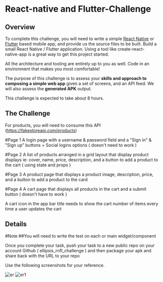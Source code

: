 # React-native and Flutter-Challenge

## Overview

To complete this challenge, you will need to write a simple [React Native](https://reactnative.dev/) or [Flutter](https://flutter.dev/) based mobile app, and provide us the source files to be built. Build a small React Native / Flutter application. Using a tool like create-react-native-app is a great way to get this project started.

All the architecture and tooling are entirely up to you as well. Code in an environment that makes you most comfortable!

The purpose of this challenge is to assess your **skills and approach to composing a simple web app** given a set of screens, and an API feed. We will also assess the **generated APK** output.

This challenge is expected to take about 8 hours.



## The Challenge

For products, you will need to consume this API (https://fakestoreapi.com/products)

#Page 1
A login page with a username & password field and a "Sign in" & "Sign up" buttons +   Social logins options ( doesn't need to work )
 
#Page 2
A list of products arranged in a grid layout that display product displays ie: cover, name, price, description, and a button to add a product to the cart ( using state and props )

#Page 3
A product page that displays a product image, description, price, and a button to add a product to the card

#Page 4
A cart page that displays all products in the cart and a submit button ( doesn't have to work )

A cart icon in the app bar title needs to show the cart number of items every time a user updates the cart 

## Details

#Note
##You will need to write the test on each or main widget/component

Once you complete your task, push your task to a new public repo on your account Github ( ellipsis_rnfl_challenge ) and then package your apk and share back with the URL to your repo 

Use the following screenshots for your reference.

![er](https://user-images.githubusercontent.com/77262354/177132744-ca4fcf1c-83dc-4de1-bc12-440f0c1593c6.png)
![er1](https://user-images.githubusercontent.com/77262354/177132869-7faffa09-ab71-4ee3-8168-6ad126d042a2.png)



